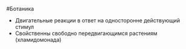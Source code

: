 #Ботаника 
- Двигательные реакции в ответ на односторонне действующий стимул
- Свойственны свободно передвигающимся растениям (хламидомонада)
